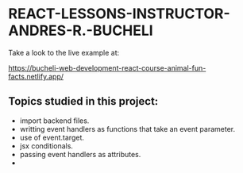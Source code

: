 # REACT-LESSONS-INSTRUCTOR-ANDRES-R.-BUCHELI

Take a look to the live example at:

https://bucheli-web-development-react-course-animal-fun-facts.netlify.app/

## Topics studied in this project: 
* import backend files.
* writting event handlers as functions that take an event parameter.
* use of event.target.
* jsx conditionals.
* passing event handlers as attributes.
* 
